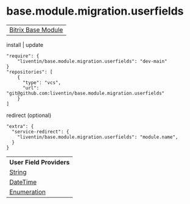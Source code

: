 # base.module.migration.userfields

<table>
<tr>
<td>
<a href="https://github.com/Liventin/base.module">Bitrix Base Module</a>
</td>
</tr>
</table>

install | update

```
"require": {
    "liventin/base.module.migration.userfields": "dev-main"
}
"repositories": [
    {
      "type": "vcs",
      "url": "git@github.com:liventin/base.module.migration.userfields"
    }
]
```
redirect (optional)
```
"extra": {
  "service-redirect": {
    "liventin/base.module.migration.userfields": "module.name",
  }
}
```
<table>
<tr>
<th>User Field Providers</th>
</tr>
<tr>
<td>
<a href="https://github.com/Liventin/base.module.migration.userfields.provider.string">String</a>
</td>
</tr>
<tr>
<td>
<a href="https://github.com/Liventin/base.module.migration.userfields.provider.datetime">DateTime</a>
</td>
</tr>
<tr>
<td>
<a href="https://github.com/Liventin/base.module.migration.userfields.provider.enumeration">Enumeration</a>
</td>
</tr>
</table>